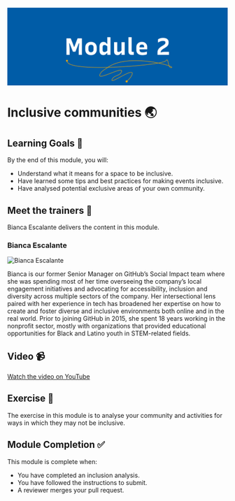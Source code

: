 ![Module 2 - Inclusive communities](../assets/images/module-2.png)

# Inclusive communities 🌏

## Learning Goals 🥅

By the end of this module, you will:
-   Understand what it means for a space to be inclusive.
-   Have learned some tips and best practices for making events inclusive.
-   Have analysed potential exclusive areas of your own community.

## Meet the trainers 🍎

Bianca Escalante delivers the content in this module.

### Bianca Escalante
<img src="https://github.com/bescalante.png" href="https://github.com/bescalante" title="Bianca Escalante" width="150"></img>

Bianca is our former Senior Manager on GitHub’s Social Impact team where she was spending most of her time overseeing the company’s local engagement initiatives and advocating for accessibility, inclusion and diversity across multiple sectors of the company. Her intersectional lens paired with her experience in tech has broadened her expertise on how to create and foster diverse and inclusive environments both online and in the real world. Prior to joining GitHub in 2015, she spent 18 years working in the nonprofit sector, mostly with organizations that provided educational opportunities for Black and Latino youth in STEM-related fields.

## Video 📹

[Watch the video on YouTube](https://www.youtube.com/watch?v=dKS7c9LiCWE&list=PLIRjfNq867bcqbF_DVi7iTDnc8JoWNPVT&index=2)

## Exercise 📝

The exercise in this module is to analyse your community and activities for ways in which they may not be inclusive. 

## Module Completion ✅

This module is complete when:
-   You have completed an inclusion analysis.
-   You have followed the instructions to submit.
-   A reviewer merges your pull request.

